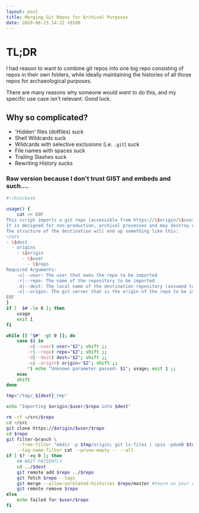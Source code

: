 ```yaml
---
layout: post
title: Merging Git Repos for Archival Purposes
date: 2020-06-23 14:32 +0100
---
```


# TL;DR

I had reason to want to combine git repos into one big repo consisting of repos in their own folders, while ideally maintaining the histories of all those repos for archaeological purposes.

There are many reasons why someone would *want* to do this, and my specific use case isn't relevant. Good luck.

<script src="https://gist.github.com/andrewbolster/2ed60be3592c41c9123b5c0b764dea4c.js"></script>



## Why so complicated?

* 'Hidden' files (dotfiles) suck
* Shell Wildcards suck
* Wildcards with selective exclusions (i.e. `.git`) suck
* File names with spaces suck
* Trailing Slashes suck
* Rewriting History sucks

### Raw version because I don't trust GIST and embeds and such....

```bash
#!/bin/bash

usage() {
	cat << EOF
This script imports a git repo (accessible from https://\$origin/\$user/\$repo) and all its history as subdirectory of a destination (available locally at \$dest)
It is designed for non-production, archival processes and may destroy everything you've ever loved because you looked at it funny. You have been warned.
The structure of the destination will end up something like this:
~/src
- \$dest
  - origins
    - \$origin
      - \$user
        - \$repo
Required Arguments:
	-u|--user: The user that owns the repo to be imported
	-r|--repo: The name of the repository to be imported
	-d|--dest: The local name of the destination repository (assumed to be under ~/src)
	-o|--origin: The git server that is the origin of the repo to be imported
EOF
}
if [  $# -le 6 ]; then 
    usage
    exit 1
fi 

while [[ "$#" -gt 0 ]]; do
    case $1 in
        -u|--user) user="$2"; shift ;;
        -r|--repo) repo="$2"; shift ;;
    	-d|--dest) dest="$2"; shift ;;
	    -o|--origin) origin="$2"; shift ;;
    	*) echo "Unknown parameter passed: $1"; usage; exit 1 ;;
    esac
    shift
done

tmp="/tmp/_${dest}_tmp"

echo "Importing $origin/$user/$repo into $dest"

rm -rf ~/src/$repo
cd ~/src
git clone https://$origin/$user/$repo
cd $repo
git filter-branch \
	--tree-filter "mkdir -p $tmp/origin; git ls-files | cpio -pdumB $tmp/origin; git ls-files | xargs  -d '\n' rm -r; find . -type d -empty -delete; mkdir -p origins/$origin/$user; mv $tmp/origin origins/$origin/$user/$repo/"\
	--tag-name-filter cat --prune-empty -- --all
if [ $? -eq 0 ]; then
	## WAIT PATIENTLY
	cd ../$dest
	git remote add $repo ../$repo
	git fetch $repo --tags
	git merge --allow-unrelated-histories $repo/master #Youre on your own if you want a different / multiple branch(es)...
	git remote remove $repo
else
	echo failed for $user/$repo
fi
```

